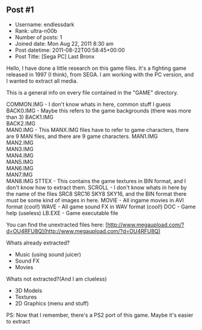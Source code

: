 ## Post #1
- Username: endlessdark
- Rank: ultra-n00b
- Number of posts: 1
- Joined date: Mon Aug 22, 2011 8:30 am
- Post datetime: 2011-08-22T00:58:45+00:00
- Post Title: [Sega PC] Last Bronx

Hello, I have done a little research on this game files.
It's a fighting game released in 1997 (I think), from SEGA. I am working with the PC version, and I wanted to extract all media.

This is a general info on every file contained in the "GAME" directory.

COMMON.IMG - I don't know whats in here, common stuff I guess
BACK0.IMG - Maybe this refers to the game backgrounds (there was more than 3)
BACK1.IMG  
BACK2.IMG    
MAN0.IMG  - This MANX.IMG files have to refer to game characters, there are 9 MAN files, and there are 9 game characters.
MAN1.IMG  
MAN2.IMG  
MAN3.IMG  
MAN4.IMG  
MAN5.IMG  
MAN6.IMG  
MAN7.IMG  
MAN8.IMG
STTEX  - This contains the game textures in BIN format, and I don't know how to extract them.
SCROLL - I don't know whats in here by the name of the files SRC8 SRC16 SKY8 SKY16, and the BIN format there must be some kind of images in here.
MOVIE - All ingame movies in AVI format (cool!)
WAVE - All game sound FX in WAV format (cool!)
DOC - Game help (useless)
LB.EXE - Game executable file     

You can find the unextracted files here:
[http://www.megaupload.com/?d=OU4RFU8Q](http://www.megaupload.com/?d=OU4RFU8Q)

Whats already extracted?
- Music (using sound juicer)
- Sound FX
- Movies

Whats not extracted?(And I am clueless)
- 3D Models
- Textures
- 2D Graphics (menu and stuff)

PS: Now that I remember, there's a PS2 port of this game. Maybe it's easier to extract
